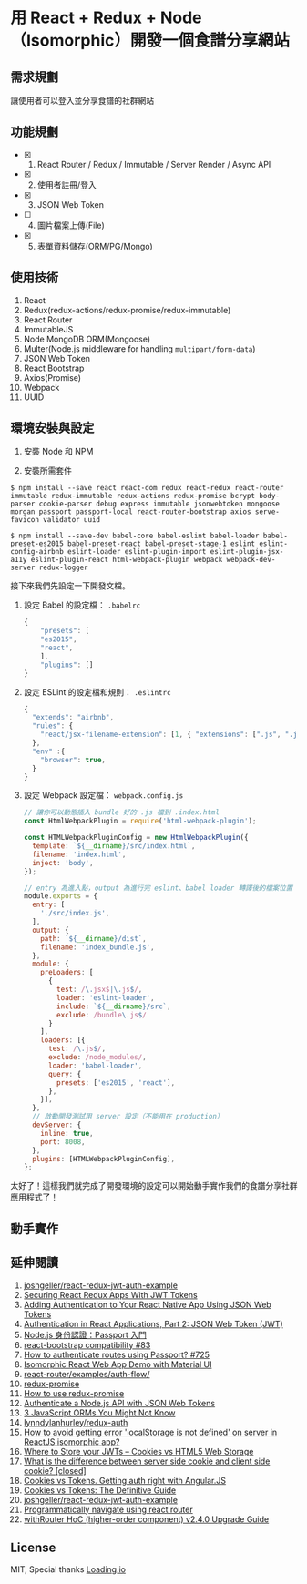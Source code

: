 # 用 React + Redux + Node（Isomorphic）開發一個食譜分享網站

## 需求規劃
讓使用者可以登入並分享食譜的社群網站

## 功能規劃
- [X] 1. React Router / Redux / Immutable / Server Render / Async API
- [X] 2. 使用者註冊/登入
- [X] 3. JSON Web Token
- [ ] 4. 圖片檔案上傳(File)
- [X] 5. 表單資料儲存(ORM/PG/Mongo)

## 使用技術
1. React
2. Redux(redux-actions/redux-promise/redux-immutable)
3. React Router
4. ImmutableJS
5. Node MongoDB ORM(Mongoose)
6. Multer(Node.js middleware for handling `multipart/form-data`)
7. JSON Web Token
8. React Bootstrap
9. Axios(Promise)
10. Webpack
11. UUID

## 環境安裝與設定
1. 安裝 Node 和 NPM

2. 安裝所需套件

```
$ npm install --save react react-dom redux react-redux react-router immutable redux-immutable redux-actions redux-promise bcrypt body-parser cookie-parser debug express immutable jsonwebtoken mongoose morgan passport passport-local react-router-bootstrap axios serve-favicon validator uuid
```

```
$ npm install --save-dev babel-core babel-eslint babel-loader babel-preset-es2015 babel-preset-react babel-preset-stage-1 eslint eslint-config-airbnb eslint-loader eslint-plugin-import eslint-plugin-jsx-a11y eslint-plugin-react html-webpack-plugin webpack webpack-dev-server redux-logger
```

接下來我們先設定一下開發文檔。

1. 設定 Babel 的設定檔： `.babelrc`

	```javascript
	{
		"presets": [
	  	"es2015",
	  	"react",
	 	],
		"plugins": []
	}

	```

2. 設定 ESLint 的設定檔和規則： `.eslintrc`

	```javascript
	{
	  "extends": "airbnb",
	  "rules": {
	    "react/jsx-filename-extension": [1, { "extensions": [".js", ".jsx"] }],
	  },
	  "env" :{
	    "browser": true,
	  }
	}
	```

3. 設定 Webpack 設定檔： `webpack.config.js`

	```javascript
	// 讓你可以動態插入 bundle 好的 .js 檔到 .index.html
	const HtmlWebpackPlugin = require('html-webpack-plugin');

	const HTMLWebpackPluginConfig = new HtmlWebpackPlugin({
	  template: `${__dirname}/src/index.html`,
	  filename: 'index.html',
	  inject: 'body',
	});
	
	// entry 為進入點，output 為進行完 eslint、babel loader 轉譯後的檔案位置
	module.exports = {
	  entry: [
	    './src/index.js',
	  ],
	  output: {
	    path: `${__dirname}/dist`,
	    filename: 'index_bundle.js',
	  },
	  module: {
	    preLoaders: [
	      {
	        test: /\.jsx$|\.js$/,
	        loader: 'eslint-loader',
	        include: `${__dirname}/src`,
	        exclude: /bundle\.js$/
	      }
	    ],
	    loaders: [{
	      test: /\.js$/,
	      exclude: /node_modules/,
	      loader: 'babel-loader',
	      query: {
	        presets: ['es2015', 'react'],
	      },
	    }],
	  },
	  // 啟動開發測試用 server 設定（不能用在 production）
	  devServer: {
	    inline: true,
	    port: 8008,
	  },
	  plugins: [HTMLWebpackPluginConfig],
	};
	```

太好了！這樣我們就完成了開發環境的設定可以開始動手實作我們的食譜分享社群應用程式了！	

## 動手實作

## 延伸閱讀
1. [joshgeller/react-redux-jwt-auth-example](https://github.com/joshgeller/react-redux-jwt-auth-example)
2. [Securing React Redux Apps With JWT Tokens](https://medium.com/@rajaraodv/securing-react-redux-apps-with-jwt-tokens-fcfe81356ea0#.5hfri5j5m)
3. [Adding Authentication to Your React Native App Using JSON Web Tokens](https://auth0.com/blog/adding-authentication-to-react-native-using-jwt/)
4. [Authentication in React Applications, Part 2: JSON Web Token (JWT)](http://vladimirponomarev.com/blog/authentication-in-react-apps-jwt)
5. [Node.js 身份認證：Passport 入門](https://nodejust.com/nodejs-passport-auth-tutorial/)
6. [react-bootstrap compatibility #83](https://github.com/reactjs/react-router/issues/83)
7. [How to authenticate routes using Passport? #725](https://github.com/reactjs/react-router/issues/725)
8. [Isomorphic React Web App Demo with Material UI](https://github.com/tech-dojo/react-showcase)
9. [react-router/examples/auth-flow/](https://github.com/reactjs/react-router/tree/master/examples/auth-flow)
10. [redux-promise](https://github.com/acdlite/redux-promise)
11. [How to use redux-promise](http://qiita.com/takaki@github/items/42bddf01d36dc18bdc8e)
12. [Authenticate a Node.js API with JSON Web Tokens](https://scotch.io/tutorials/authenticate-a-node-js-api-with-json-web-tokens)
13. [3 JavaScript ORMs You Might Not Know](https://www.sitepoint.com/3-javascript-orms-you-might-not-know/)
14. [lynndylanhurley/redux-auth](https://github.com/lynndylanhurley/redux-auth)
15. [How to avoid getting error 'localStorage is not defined' on server in ReactJS isomorphic app?](http://stackoverflow.com/questions/33724396/how-to-avoid-getting-error-localstorage-is-not-defined-on-server-in-reactjs-is)
16. [Where to Store your JWTs – Cookies vs HTML5 Web Storage](https://stormpath.com/blog/where-to-store-your-jwts-cookies-vs-html5-web-storage)
17. [What is the difference between server side cookie and client side cookie? [closed]](http://stackoverflow.com/questions/6922145/what-is-the-difference-between-server-side-cookie-and-client-side-cookie)
18. [Cookies vs Tokens. Getting auth right with Angular.JS](https://auth0.com/blog/angularjs-authentication-with-cookies-vs-token/)
19. [Cookies vs Tokens: The Definitive Guide](https://auth0.com/blog/cookies-vs-tokens-definitive-guide/)
20. [joshgeller/react-redux-jwt-auth-example](https://github.com/joshgeller/react-redux-jwt-auth-example)
21. [Programmatically navigate using react router](http://stackoverflow.com/questions/31079081/programmatically-navigate-using-react-router)
22. [withRouter HoC (higher-order component) v2.4.0 Upgrade Guide](https://github.com/reactjs/react-router/blob/master/upgrade-guides/v2.4.0.md)

## License
MIT, Special thanks [Loading.io](http://loading.io/)
